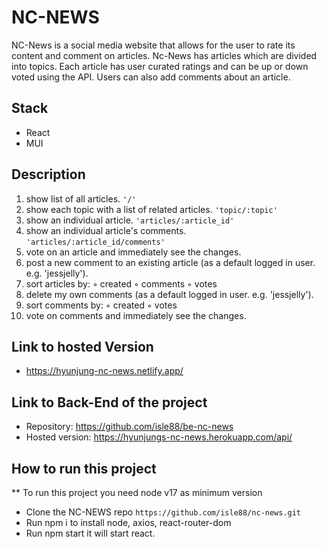# NC-NEWS

NC-News is a social media website that allows for the user to rate its content and comment on articles.
Nc-News has articles which are divided into topics. Each article has user curated ratings and can be up or down voted using the API. 
Users can also add comments about an article.

## Stack

- React
- MUI

## Description

1. show list of all articles. `'/'`
2. show each topic with a list of related articles. `'topic/:topic'`
3. show an individual article. `'articles/:article_id'`
4. show an individual article's comments. `'articles/:article_id/comments'`
5. vote on an article and immediately see the changes.
6. post a new comment to an existing article (as a default logged in user. e.g. 'jessjelly').
7. sort articles by:
      ◦ created
      ◦ comments
      ◦ votes
8. delete my own comments (as a default logged in user. e.g. 'jessjelly').
9. sort comments by:
      ◦ created
      ◦ votes
10. vote on comments and immediately see the changes.

## Link to hosted Version
- https://hyunjung-nc-news.netlify.app/

## Link to Back-End of the project
- Repository: https://github.com/isle88/be-nc-news
- Hosted version: https://hyunjungs-nc-news.herokuapp.com/api/

## How to run this project
** To run this project you need node v17 as minimum version

- Clone the NC-NEWS repo `https://github.com/isle88/nc-news.git`
- Run npm i to install node, axios, react-router-dom
- Run npm start it will start react.
